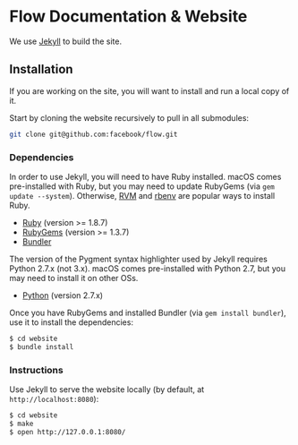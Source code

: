 # Flow Documentation & Website

We use [Jekyll](http://jekyllrb.com/) to build the site.

## Installation

If you are working on the site, you will want to install and run a local copy
of it.

Start by cloning the website recursively to pull in all submodules:

```sh
git clone git@github.com:facebook/flow.git
```

### Dependencies

In order to use Jekyll, you will need to have Ruby installed. macOS comes
pre-installed with Ruby, but you may need to update RubyGems (via
`gem update --system`). Otherwise, [RVM](https://rvm.io/) and
[rbenv](https://github.com/sstephenson/rbenv) are popular ways to install Ruby.

- [Ruby](http://www.ruby-lang.org/) (version >= 1.8.7)
- [RubyGems](http://rubygems.org/) (version >= 1.3.7)
- [Bundler](http://bundler.io/)

The version of the Pygment syntax highlighter used by Jekyll requires Python
2.7.x (not 3.x). macOS comes pre-installed with Python 2.7, but you may need to
install it on other OSs.

- [Python](https://www.python.org) (version 2.7.x)

Once you have RubyGems and installed Bundler (via `gem install bundler`), use
it to install the dependencies:

```sh
$ cd website
$ bundle install
```

### Instructions

Use Jekyll to serve the website locally (by default, at
`http://localhost:8080`):

```sh
$ cd website
$ make
$ open http://127.0.0.1:8080/
```
